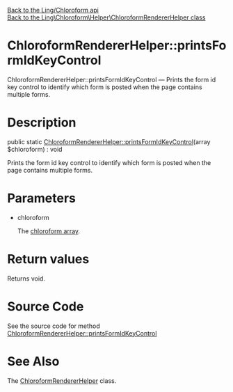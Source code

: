 [Back to the Ling/Chloroform api](https://github.com/lingtalfi/Chloroform/blob/master/doc/api/Ling/Chloroform.md)<br>
[Back to the Ling\Chloroform\Helper\ChloroformRendererHelper class](https://github.com/lingtalfi/Chloroform/blob/master/doc/api/Ling/Chloroform/Helper/ChloroformRendererHelper.md)


ChloroformRendererHelper::printsFormIdKeyControl
================



ChloroformRendererHelper::printsFormIdKeyControl — Prints the form id key control to identify which form is posted when the page contains multiple forms.




Description
================


public static [ChloroformRendererHelper::printsFormIdKeyControl](https://github.com/lingtalfi/Chloroform/blob/master/doc/api/Ling/Chloroform/Helper/ChloroformRendererHelper/printsFormIdKeyControl.md)(array $chloroform) : void




Prints the form id key control to identify which form is posted when the page contains multiple forms.




Parameters
================


- chloroform

    The [chloroform array](https://github.com/lingtalfi/Chloroform/blob/master/doc/pages/chloroform-array.md).


Return values
================

Returns void.








Source Code
===========
See the source code for method [ChloroformRendererHelper::printsFormIdKeyControl](https://github.com/lingtalfi/Chloroform/blob/master/Helper/ChloroformRendererHelper.php#L19-L26)


See Also
================

The [ChloroformRendererHelper](https://github.com/lingtalfi/Chloroform/blob/master/doc/api/Ling/Chloroform/Helper/ChloroformRendererHelper.md) class.




